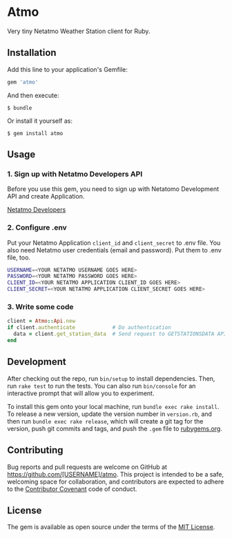 # Atmo

Very tiny Netatmo Weather Station client for Ruby.

## Installation

Add this line to your application's Gemfile:

```ruby
gem 'atmo'
```

And then execute:

    $ bundle

Or install it yourself as:

    $ gem install atmo

## Usage

### 1. Sign up with Netatmo Developers API

Before you use this gem, you need to sign up with Netatomo Development API and create Application.

[Netatmo Developers](https://dev.netatmo.com/)

### 2. Configure .env

Put your Netatmo Application `client_id` and `client_secret` to .env file. You also need Netatmo user credentials (email and password). Put them to .env file, too.

```sh
USERNAME=<YOUR NETATMO USERNAME GOES HERE>
PASSWORD=<YOUR NETATMO PASSWORD GOES HERE>
CLIENT_ID=<YOUR NETATMO APPLICATION CLIENT_ID GOES HERE>
CLIENT_SECRET=<YOUR NETATMO APPLICATION CLIENT_SECRET GOES HERE>
```

### 3. Write some code

```ruby
client = Atmo::Api.new
if client.authenticate            # Do authentication
  data = client.get_station_data  # Send request to GETSTATIONSDATA API
end
```

## Development

After checking out the repo, run `bin/setup` to install dependencies. Then, run `rake test` to run the tests. You can also run `bin/console` for an interactive prompt that will allow you to experiment.

To install this gem onto your local machine, run `bundle exec rake install`. To release a new version, update the version number in `version.rb`, and then run `bundle exec rake release`, which will create a git tag for the version, push git commits and tags, and push the `.gem` file to [rubygems.org](https://rubygems.org).

## Contributing

Bug reports and pull requests are welcome on GitHub at https://github.com/[USERNAME]/atmo. This project is intended to be a safe, welcoming space for collaboration, and contributors are expected to adhere to the [Contributor Covenant](contributor-covenant.org) code of conduct.


## License

The gem is available as open source under the terms of the [MIT License](http://opensource.org/licenses/MIT).

